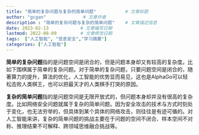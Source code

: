 ```yaml
---
title: "简单的复杂问题与复杂的简单问题"           # 文章标题
author: "gcgan"              # 文章作者
description : "简单的复杂问题与复杂的简单问题"    # 文章描述信息
date: 2023-02-13            # 文章编写日期
lastmod: 2022-08-09         # 文章修改日期
tags:  ["人工智能", "信息安全","学习摘要"]
categories: ["人工智能"]
---
```


**简单的复杂问题**指的是问题空间是闭合的，但是问题本身却又有较高的复杂度。比如下围棋属于简单的复杂问题。对于简单的复杂问题，只要问题空间是闭合的，随著算力的提升，算法的优化，人工智能的优势显而易见，这也是AlphaGo可以轻松击败人类棋王，也可以把最天才的人类棋手打哭的原因。

**复杂的简单问题**指的是问题空间是无限开放式的，但问题本身却并没有很高的复杂度。比如网络安全问题就属于复杂的简单问题。因为安全攻击的技术与方式时刻处于变化，也无法穷举的，但具体到某个具体的网络攻击，则往往是有迹可循的。对人工智能来讲，复杂的简单问题的挑战主要在于问题的空间不闭合、样本空间不对称、推理结果不可解释、跨领域思维融合挑战等。